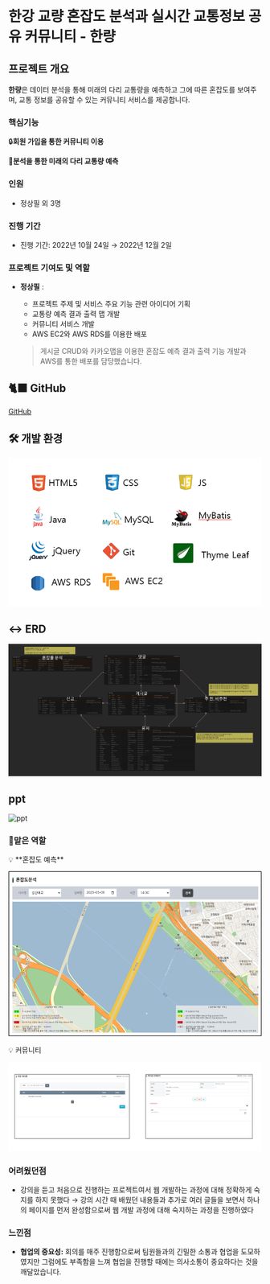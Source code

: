 # **한강 교량 혼잡도 분석과 실시간 교통정보 공유 커뮤니티 - 한량**

## 프로젝트 개요

**한량**은 데이터 분석을 통해 미래의 다리 교통량을 예측하고 그에 따른 혼잡도를 보여주며, 교통 정보를 공유할 수 있는 커뮤니티 서비스를 제공합니다.

### 핵심기능

🔒**회원 가입을 통한 커뮤니티 이용** 

**📖분석을 통한 미래의 다리 교통량 예측**

### 인원

- 정상필 외 3명

### 진행 기간
- 진행 기간: 2022년 10월 24일 → 2022년 12월 2일

### 프로젝트 기여도 및 역할

- **정상필** :
    - 프로젝트 주제 및 서비스 주요 기능 관련 아이디어 기획
    - 교통량 예측 결과 출력 맵 개발
    - 커뮤니티 서비스 개발
    - AWS EC2와 AWS RDS를 이용한 배포
    
    > 게시글 CRUD와 카카오맵을 이용한 혼잡도 예측 결과 출력 기능 개발과 AWS를 통한 배포를 담당했습니다.

## 🐈‍⬛ GitHub

[GitHub](https://github.com/JungBear/public_transport_webproject)

## 🛠️ 개발 환경

![Untitled](./한량/Untitled.png)

## ↔️ ERD

![Untitled](./한량/Untitled%201.png)

## ppt
![ppt]("https://github.com/JungBear/public_transport_webproject/blob/main/%EA%B5%90%ED%86%B5_%EC%B5%9C%EC%A2%85.pdf")

### 📌맡은 역할

<aside>
💡 **혼잡도 예측**

</aside>

![Untitled](./한량/Untitled%202.png)

<aside>
💡 커뮤니티

</aside>

![Untitled](./한량/Untitled%203.png)

### 어려웠던점

- 강의을 듣고 처음으로 진행하는 프로젝트여서 웹 개발하는 과정에 대해 정확하게 숙지를 하지 못했다 → 강의 시간 때 배웠던 내용들과 추가로 여러 글들을 보면서 하나의 페이지를 먼저 완성함으로써 웹 개발 과정에 대해 숙지하는 과정을 진행하였다

### 느낀점

- **협업의 중요성:** 회의를 매주 진행함으로써 팀원들과의 긴밀한 소통과 협업을 도모하였지만 그럼에도 부족함을 느껴 협업을 진행할 때에는 의사소통이 중요하다는 것을 깨달았습니다.